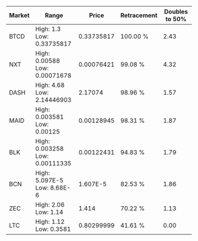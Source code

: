 | Market | Range | Price| Retracement | Doubles to 50% |
| --- | --- | --- | --- | --- |
| BTCD | High: 1.3<br />Low: 0.33735817 | 0.33735817 | 100.00 % | 2.43 |
| NXT | High: 0.00588<br />Low: 0.00071678 | 0.00076421 | 99.08 % | 4.32 |
| DASH | High: 4.68<br />Low: 2.14446903 | 2.17074 | 98.96 % | 1.57 |
| MAID | High: 0.003581<br />Low: 0.00125 | 0.00128945 | 98.31 % | 1.87 |
| BLK | High: 0.003258<br />Low: 0.00111335 | 0.00122431 | 94.83 % | 1.79 |
| BCN | High: 5.097E-5<br />Low: 8.68E-6 | 1.607E-5 | 82.53 % | 1.86 |
| ZEC | High: 2.06<br />Low: 1.14 | 1.414 | 70.22 % | 1.13 |
| LTC | High: 1.12<br />Low: 0.3581 | 0.80299999 | 41.61 % | 0.00 |
